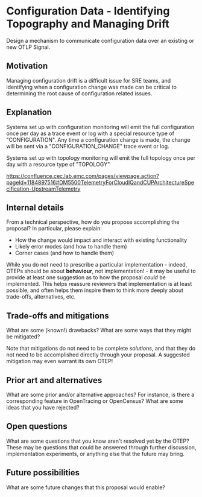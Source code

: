 # Configuration Data - Identifying Topography and Managing Drift

Design a mechanism to communicate configuration data over an existing or new OTLP Signal. 

## Motivation

Managing configuration drift is a difficult issue for SRE teams, and identifying when a configuration change was made can be critical to determining the root cause of configuration related issues. 

## Explanation

<!-- Explain the proposed change as though it was already implemented and you were explaining it to a user. Depending on which layer the proposal addresses, the "user" may vary, or there may even be multiple.

We encourage you to use examples, diagrams, or whatever else makes the most sense! -->

Systems set up with configuration monitoring will emit the full configuration once per day as a trace event or log with a special resource type of "CONFIGURATION". Any time a configuration change is made, the change will be sent via a "CONFIGURATION_CHANGE" trace event or log.

Systems set up with topology monitoring will emit the full topology once per day with a resource type of "TOPOLOGY"

https://confluence.cec.lab.emc.com/pages/viewpage.action?pageId=1184897516#DM5500TelemetryForCloudIQandCUPArchitectureSpecification-UpstreamTelemetry

## Internal details

From a technical perspective, how do you propose accomplishing the proposal? In particular, please explain:

* How the change would impact and interact with existing functionality
* Likely error modes (and how to handle them)
* Corner cases (and how to handle them)

While you do not need to prescribe a particular implementation - indeed, OTEPs should be about **behaviour**, not implementation! - it may be useful to provide at least one suggestion as to how the proposal *could* be implemented. This helps reassure reviewers that implementation is at least possible, and often helps them inspire them to think more deeply about trade-offs, alternatives, etc.

## Trade-offs and mitigations

What are some (known!) drawbacks? What are some ways that they might be mitigated?

Note that mitigations do not need to be complete *solutions*, and that they do not need to be accomplished directly through your proposal. A suggested mitigation may even warrant its own OTEP!

## Prior art and alternatives

What are some prior and/or alternative approaches? For instance, is there a corresponding feature in OpenTracing or OpenCensus? What are some ideas that you have rejected?

## Open questions

What are some questions that you know aren't resolved yet by the OTEP? These may be questions that could be answered through further discussion, implementation experiments, or anything else that the future may bring.

## Future possibilities

What are some future changes that this proposal would enable?
